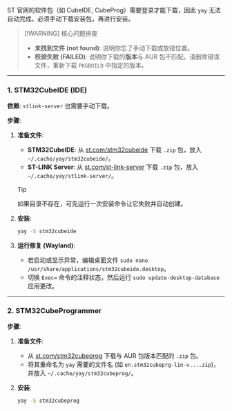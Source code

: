 ST 官网的软件包（如 CubeIDE, CubeProg）需要登录才能下载，因此 `yay` 无法自动完成。必须手动下载安装包，再进行安装。

> [!WARNING] 核心问题排查
> *   **未找到文件 (not found)**: 说明你忘了手动下载或放错位置。
> *   **校验失败 (FAILED)**: 说明你下载的**版本**与 AUR 包不匹配。请删除错误文件，重新下载 `PKGBUILD` 中指定的版本。

---

### 1. STM32CubeIDE (IDE)

**依赖**: `stlink-server` 也需要手动下载。

**步骤**:

1.  **准备文件**:
    *   **STM32CubeIDE**: 从 [st.com/stm32cubeide](https://www.st.com/en/development-tools/stm32cubeide.html) 下载 `.zip` 包，放入 `~/.cache/yay/stm32cubeide/`。
    *   **ST-LINK Server**: 从 [st.com/st-link-server](https://www.st.com/en/development-tools/st-link-server.html) 下载 `.zip` 包，放入 `~/.cache/yay/stlink-server/`。
      > [!TIP]
      > 如果目录不存在，可先运行一次安装命令让它失败并自动创建。

2.  **安装**:
    ```bash
    yay -S stm32cubeide
    ```

3.  **运行修复 (Wayland)**:
    *   若启动或显示异常，编辑桌面文件 `sudo nano /usr/share/applications/stm32cubeide.desktop`。
    *   切换 `Exec=` 命令的注释状态，然后运行 `sudo update-desktop-database` 应用更改。

---

### 2. STM32CubeProgrammer

**步骤**:

1.  **准备文件**:
    *   从 [st.com/stm32cubeprog](https://www.st.com/en/development-tools/stm32cubeprog.html) 下载与 AUR 包版本匹配的 `.zip` 包。
    *   将其重命名为 `yay` 需要的文件名 (如 `en.stm32cubeprg-lin-v....zip`)，并放入 `~/.cache/yay/stm32cubeprog/`。

2.  **安装**:
    ```bash
    yay -S stm32cubeprog
    ```